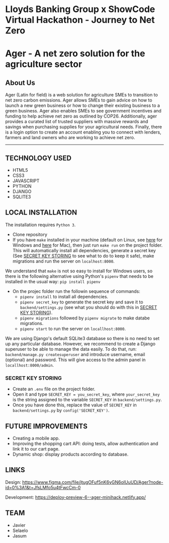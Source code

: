 # Lloyds Banking Group x ShowCode Virtual Hackathon - Journey to Net Zero

# Ager - A net zero solution for the agriculture sector

## About Us

Ager (Latin for field) is a web solution for agriculture SMEs to transition to net zero carbon emissions.
Ager allows SMEs to gain advice on how to launch a new green business or how to change their existing business to a green business.
Ager also enables SMEs to see government incentives and funding to help achieve net zero as outlined by COP26. Additionally, ager provides a curated list of trusted
suppliers with massive rewards and savings when purchasing supplies for your agricultural needs.
Finally, there is a login option to create an account enabling you to connect with lenders, farmers and land owners who are working to achieve net zero.

---

## TECHNOLOGY USED

- HTML5
- CSS3
- JAVASCRIPT
- PYTHON
- DJANGO
- SQLITE3

## LOCAL INSTALLATION
The installation requires `Python 3`. 

- Clone repository
- If you have `make` installed in your machine (default on Linux, see [here](https://stackoverflow.com/questions/2532234/how-to-run-a-makefile-in-windows) for Windows  and [here](https://stackoverflow.com/questions/10265742/how-to-install-make-and-gcc-on-a-mac) for Mac), then just run `make run` on the project folder. This will automatically install all dependencies, generate a secret key (See [SECRET KEY STORING](#secret-key-storing) to see what to do to keep it safe), make migrations and run the server on `localhost:8000`. 

We understand that `make` is not so easy to install for Windows users, so there is the following alternative using Python's `pipenv` that needs to be installed in the usual way: 
`pip install pipenv`
- On the projec folder run the followin sequence of commands:
  - `pipenv install` to install all dependencies.
  - `pipenv secret_key` to generate the secret key and save it to `backend/settings.py` (see what you should do with this in [SECRET KEY STORING](#secret-key-storing)).
  - `pipenv migrations` followed by `pipenv migrate` to make databe migrations.
  - `pipenv start` to run the server on `locallhost:8000`.

We are using Django's default SQLite3 database so there is no need to set up any particular database. However, we recommend to create a Django superuser to be able to manage the data easily. To do that, run:
`backend/manage.py createsuperuser`
and introduce username, email (optional) and password. This will give access to the admin panel in `locallhost:8000/admin`.


### SECRET KEY STORING
- Create an `.env` file on the project folder. 
- Open it and type `SECRET_KEY = you_secret_key`, where `your_secret_key` is the string assigned to the variable `SECRET_KEY` in `backend/settings.py`. 
- Once you have done this, replace the value of `SECRET_KEY` in `backend/settings.py` by `config('SECRET_KEY')`. 

## FUTURE IMPROVEMENTS
- Creating a mobile app.
- Improving the shopping cart API: doing tests, allow authentication and link it to our cart page.
- Dynamic shop: display products according to database.

## LINKS

Design: https://www.figma.com/file/jtugOFuf5nK6yGN6oIUuUD/Ager?node-id=0%3A1&t=JfsLMfo5u4tFwcCm-0

Development: https://deploy-preview-6--ager-minihack.netlify.app/

## TEAM

- Javier
- Selaelo
- Jasum

